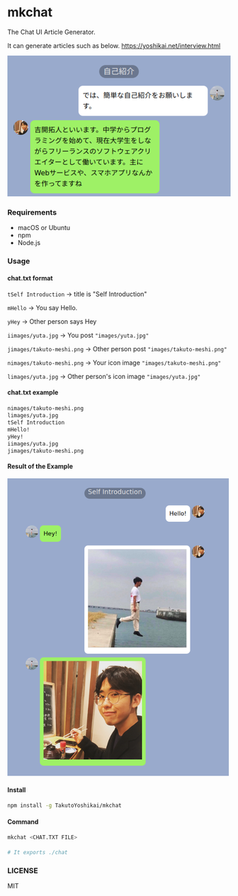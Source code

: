 # mkchat
The Chat UI Article Generator.

It can generate articles such as below.
https://yoshikai.net/interview.html

![Takuto Yoshikai's Profile](https://github.com/TakutoYoshikai/chat-profile/blob/master/cover.png)

### Requirements
* macOS or Ubuntu
* npm 
* Node.js

### Usage
#### chat.txt format
`tSelf Introduction` -> title is "Self Introduction"

`mHello` -> You say Hello.

`yHey` -> Other person says Hey

`iimages/yuta.jpg` -> You post `"images/yuta.jpg"`

`jimages/takuto-meshi.png` -> Other person post `"images/takuto-meshi.png"`

`nimages/takuto-meshi.png` -> Your icon image `"images/takuto-meshi.png"`

`limages/yuta.jpg` -> Other person's icon image `"images/yuta.jpg"`

#### chat.txt example
```
nimages/takuto-meshi.png
limages/yuta.jpg
tSelf Introduction
mHello!
yHey!
iimages/yuta.jpg
jimages/takuto-meshi.png
```

#### Result of the Example

<img src="./result.png" width="500">


#### Install
```bash
npm install -g TakutoYoshikai/mkchat
```

#### Command
```bash
mkchat <CHAT.TXT FILE>

# It exports ./chat 
```

### LICENSE
MIT
